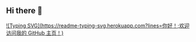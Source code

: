 ## Hi there 👋
[![Typing SVG](https://readme-typing-svg.herokuapp.com?lines=你好！;欢迎访问我的 GitHub 主页！)](https://git.io/typing-svg)
